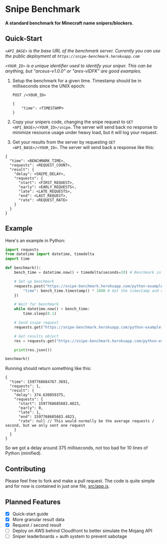 # Snipe Benchmark

**A standard benchmark for Minecraft name snipers/blockers.**

## Quick-Start

_`<API_BASE>` is the base URL of the benchmark server. Currently you can use the public deployment at `https://snipe-benchmark.herokuapp.com`_

_`<YOUR_ID>` is a unique identifier used to identify your sniper. This can be anything, but "arceus-v1.0.0" or "ares-vIDFK" are good examples._

1. Setup the benchmark for a given time. Timestamp should be in milliseconds since the UNIX epoch:

   `POST /<YOUR_ID>`

   ```jsonc
   {
       "time": <TIMESTAMP>
   }
   ```

2. Copy your snipers code, changing the snipe request to `GET <API_BASE>/<YOUR_ID>/snipe`. The server will send back no response to minimize resource usage under heavy load, but it will log your request.

3. Get your results from the server by requesting `GET <API_BASE>/<YOUR_ID>`. The server will send back a response like this:

```jsonc
{
  "time": <BENCHMARK_TIME>,
  "requests": <REQUEST_COUNT>,
  "result": {
    "delay": <SNIPE_DELAY>,
    "requests": {
      "start": <FIRST_REQUEST>,
      "early": <EARLY_REQUESTS>,
      "late": <LATE_REQUESTS>,
      "end": <LAST_REQUEST>,
      "rate": <REQUEST_RATE>
    }
  }
}
```

## Example

Here's an example in Python:

```python
import requests
from datetime import datetime, timedelta
import time

def benchmark():
    bench_time = datetime.now() + timedelta(seconds=20) # Benchmark in 20 seconds

    # Set up benchmark
    requests.post("https://snipe-benchmark.herokuapp.com/python-example-v1.0.0", json={
        "time": bench_time.timestamp() * 1000 # Get the timestamp and convert from seconds to milliseconds
    })

    # Wait for benchmark
    while datetime.now() < bench_time:
        time.sleep(0.1)

    # Send snipe request
    requests.get("https://snipe-benchmark.herokuapp.com/python-example-v1.0.0/snipe")

    # Get results object
    res = requests.get("https://snipe-benchmark.herokuapp.com/python-example-v1.0.0")

    print(res.json())

benchmark()
```

Running should return something like this:

```jsonc
{
  "time": 1597768684767.3691,
  "requests": 1,
  "result": {
    "delay": 374.630859375,
    "requests": {
      "start": 1597768685683.4823,
      "early": 0,
      "late": 1,
      "end": 1597768685683.4823,
      "rate": null // This would normally be the average requests / second, but we only sent one request
    }
  }
}
```

So we got a delay around 375 milliseconds, not too bad for 10 lines of Python (minified).

## Contributing

Please feel free to fork and make a pull request. The code is quite simple and for now is contained in just one file, [src/app.js](./src/app.js).

## Planned Features

- [x] Quick-start guide
- [x] More granular result data
- [x] Request / second result
- [ ] Deploy on AWS behind Cloudfront to better simulate the Mojang API
- [ ] Sniper leaderboards + auth system to prevent sabotage
